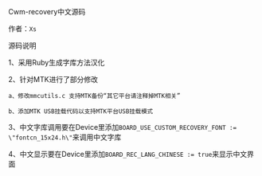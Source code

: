 Cwm-recovery中文源码

作者：`Xs`

源码说明

1、采用Ruby生成字库方法汉化

2、针对MTK进行了部分修改
```
a、修改mmcutils.c 支持MTK备份“其它平台请注释掉MTK相关”

b、添加MTK USB挂载代码以支持MTK平台USB挂载模式
```

3、中文字库调用要在Device里添加`BOARD_USE_CUSTOM_RECOVERY_FONT := \"fontcn_15x24.h\"`来调用中文字库

4、中文显示要在Device里添加`BOARD_REC_LANG_CHINESE := true`来显示中文界面
